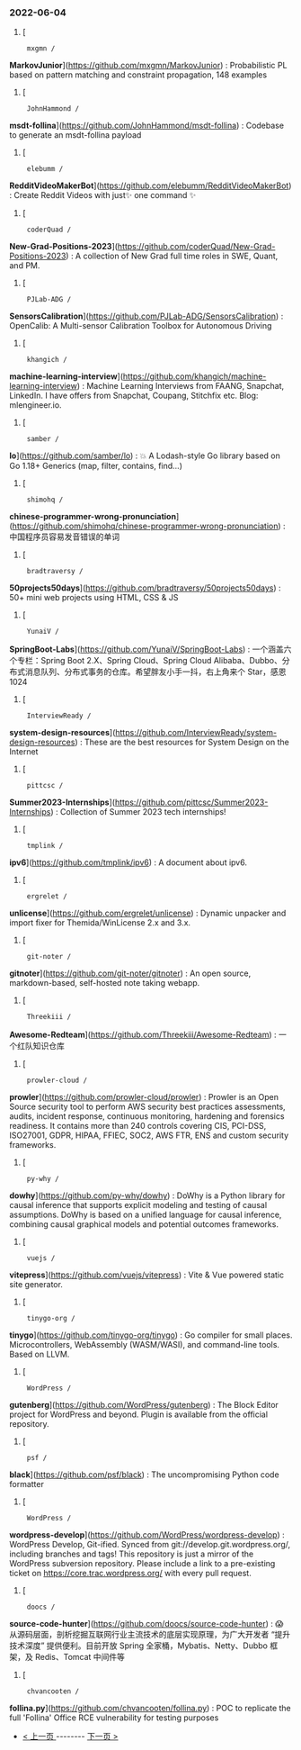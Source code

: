 ### 2022-06-04 
1. [
    

        mxgmn /
**MarkovJunior**](https://github.com/mxgmn/MarkovJunior) : Probabilistic PL based on pattern matching and constraint propagation, 148 examples
1. [
    

        JohnHammond /
**msdt-follina**](https://github.com/JohnHammond/msdt-follina) : Codebase to generate an msdt-follina payload
1. [
    

        elebumm /
**RedditVideoMakerBot**](https://github.com/elebumm/RedditVideoMakerBot) : Create Reddit Videos with just✨ one command ✨
1. [
    

        coderQuad /
**New-Grad-Positions-2023**](https://github.com/coderQuad/New-Grad-Positions-2023) : A collection of New Grad full time roles in SWE, Quant, and PM.
1. [
    

        PJLab-ADG /
**SensorsCalibration**](https://github.com/PJLab-ADG/SensorsCalibration) : OpenCalib: A Multi-sensor Calibration Toolbox for Autonomous Driving
1. [
    

        khangich /
**machine-learning-interview**](https://github.com/khangich/machine-learning-interview) : Machine Learning Interviews from FAANG, Snapchat, LinkedIn. I have offers from Snapchat, Coupang, Stitchfix etc. Blog: mlengineer.io.
1. [
    

        samber /
**lo**](https://github.com/samber/lo) : 💥 A Lodash-style Go library based on Go 1.18+ Generics (map, filter, contains, find...)
1. [
    

        shimohq /
**chinese-programmer-wrong-pronunciation**](https://github.com/shimohq/chinese-programmer-wrong-pronunciation) : 中国程序员容易发音错误的单词
1. [
    

        bradtraversy /
**50projects50days**](https://github.com/bradtraversy/50projects50days) : 50+ mini web projects using HTML, CSS & JS
1. [
    

        YunaiV /
**SpringBoot-Labs**](https://github.com/YunaiV/SpringBoot-Labs) : 一个涵盖六个专栏：Spring Boot 2.X、Spring Cloud、Spring Cloud Alibaba、Dubbo、分布式消息队列、分布式事务的仓库。希望胖友小手一抖，右上角来个 Star，感恩 1024
1. [
    

        InterviewReady /
**system-design-resources**](https://github.com/InterviewReady/system-design-resources) : These are the best resources for System Design on the Internet
1. [
    

        pittcsc /
**Summer2023-Internships**](https://github.com/pittcsc/Summer2023-Internships) : Collection of Summer 2023 tech internships!
1. [
    

        tmplink /
**ipv6**](https://github.com/tmplink/ipv6) : A document about ipv6.
1. [
    

        ergrelet /
**unlicense**](https://github.com/ergrelet/unlicense) : Dynamic unpacker and import fixer for Themida/WinLicense 2.x and 3.x.
1. [
    

        git-noter /
**gitnoter**](https://github.com/git-noter/gitnoter) : An open source, markdown-based, self-hosted note taking webapp.
1. [
    

        Threekiii /
**Awesome-Redteam**](https://github.com/Threekiii/Awesome-Redteam) : 一个红队知识仓库
1. [
    

        prowler-cloud /
**prowler**](https://github.com/prowler-cloud/prowler) : Prowler is an Open Source security tool to perform AWS security best practices assessments, audits, incident response, continuous monitoring, hardening and forensics readiness. It contains more than 240 controls covering CIS, PCI-DSS, ISO27001, GDPR, HIPAA, FFIEC, SOC2, AWS FTR, ENS and custom security frameworks.
1. [
    

        py-why /
**dowhy**](https://github.com/py-why/dowhy) : DoWhy is a Python library for causal inference that supports explicit modeling and testing of causal assumptions. DoWhy is based on a unified language for causal inference, combining causal graphical models and potential outcomes frameworks.
1. [
    

        vuejs /
**vitepress**](https://github.com/vuejs/vitepress) : Vite & Vue powered static site generator.
1. [
    

        tinygo-org /
**tinygo**](https://github.com/tinygo-org/tinygo) : Go compiler for small places. Microcontrollers, WebAssembly (WASM/WASI), and command-line tools. Based on LLVM.
1. [
    

        WordPress /
**gutenberg**](https://github.com/WordPress/gutenberg) : The Block Editor project for WordPress and beyond. Plugin is available from the official repository.
1. [
    

        psf /
**black**](https://github.com/psf/black) : The uncompromising Python code formatter
1. [
    

        WordPress /
**wordpress-develop**](https://github.com/WordPress/wordpress-develop) : WordPress Develop, Git-ified. Synced from git://develop.git.wordpress.org/, including branches and tags! This repository is just a mirror of the WordPress subversion repository. Please include a link to a pre-existing ticket on https://core.trac.wordpress.org/ with every pull request.
1. [
    

        doocs /
**source-code-hunter**](https://github.com/doocs/source-code-hunter) : 😱 从源码层面，剖析挖掘互联网行业主流技术的底层实现原理，为广大开发者 “提升技术深度” 提供便利。目前开放 Spring 全家桶，Mybatis、Netty、Dubbo 框架，及 Redis、Tomcat 中间件等
1. [
    

        chvancooten /
**follina.py**](https://github.com/chvancooten/follina.py) : POC to replicate the full 'Follina' Office RCE vulnerability for testing purposes 

- [ < 上一页 ](https://github.com/able8/github-trending-daily-record/blob/master/2022-06-03.md) -------- [ 下一页 > ](https://github.com/able8/github-trending-daily-record/blob/master/2022-06-05.md)